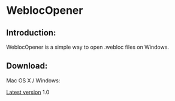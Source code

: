 # WeblocOpener

## Introduction:
WeblocOpener is a simple way to open .webloc files on Windows.

## Download:
Mac OS X / Windows:

[Latest version](https://github.com/benchdoos/WeblocOpener/releases/tag/1.0) 1.0
